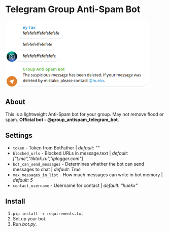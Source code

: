 # Telegram Group Anti-Spam Bot
![Demo 1](demo/bot_demostrating1.png)
## About
This is a lightweight Anti-Spam bot for your group. May not remove flood or spam. **Official bot - @group_antispam_telegram_bot**.
## Settings
- `token` - Token from BotFather | *default: ""*
- `blocked_urls` - Blocked URLs in message.text |                                  *default: ["t.me","tiktok.ru","iplogger.com"]*
- `bot_can_send_messages` - Determines whether the bot can send messages to chat | *default: True*
- `max_messages_in_list` - How much messages can write in bot memory |            *default: 5*
- `contact_username` - Username for contact | *default: "huekx"*
## Install
1. `pip install -r requirements.txt`
2. Set up your bot.
3. Run *bot.py*.

